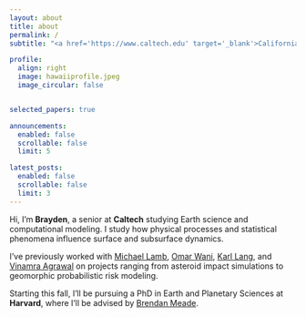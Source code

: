```yaml
---
layout: about
title: about
permalink: /
subtitle: "<a href='https://www.caltech.edu' target='_blank'>California Institute of Technology</a> | snoh@caltech.edu"

profile:
  align: right
  image: hawaiiprofile.jpeg
  image_circular: false


selected_papers: true

announcements:
  enabled: false
  scrollable: false
  limit: 5

latest_posts:
  enabled: false
  scrollable: false
  limit: 3
---
```


Hi, I’m **Brayden**, a senior at **Caltech** studying Earth science and computational modeling. I study how physical processes and statistical phenomena influence surface and subsurface dynamics.

I’ve previously worked with [Michael Lamb](https://lamb.caltech.edu/), [Omar Wani](https://www.omarwani.com/), [Karl Lang](https://www.karllang.info/), and [Vinamra Agrawal](https://vinagr.github.io/) on projects ranging from asteroid impact simulations to geomorphic probabilistic risk modeling.

Starting this fall, I’ll be pursuing a PhD in Earth and Planetary Sciences at **Harvard**, where I’ll be advised by [Brendan Meade](https://brendanjmeade.github.io/).
